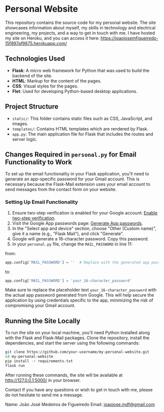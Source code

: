 # Personal Website

This repository contains the source code for my personal website. The site showcases information about myself, my skills in technology and electrical engineering, my projects, and a way to get in touch with me.
I have hosted my site on Heroku, and you can access it here: https://joaojosemfigueiredo-15f897af9875.herokuapp.com/

## Technologies Used

- **Flask**: A micro web framework for Python that was used to build the backend of the site.
- **HTML**: Markup for the content of the pages.
- **CSS**: Visual styles for the pages.
- **Flet**: Used for developing Python-based desktop applications.

## Project Structure
- `static/`: This folder contains static files such as CSS, JavaScript, and images.
- `templates/`: Contains HTML templates which are rendered by Flask.
- `app.py`: The main application file for Flask that includes the routes and server logic.

## Changes Required in `personal.py` for Email Functionality to Work
To set up the email functionality in your Flask application, you'll need to generate an app-specific password for your Gmail account. This is necessary because the Flask-Mail extension uses your email account to send messages from the contact form on your website.

### Setting Up Email Functionality

1. Ensure two-step verification is enabled for your Google account: [Enable two-step verification](https://myaccount.google.com/security).
2. Visit the Google App passwords page: [Generate App passwords](https://myaccount.google.com/apppasswords).
3. In the "Select app and device" section, choose "Other (Custom name)", give it a name (e.g., "Flask Mail"), and click "Generate".
4. Google will generate a 16-character password. Copy this password.
5. In your `personal.py` file, change the `MAIL_PASSWORD` in line 11:

from:
```python
app.config['MAIL_PASSWORD'] = ''  # Replace with the generated app password
```
to:
```python
app.config['MAIL_PASSWORD'] = 'your_16-character_password'
```

Make sure to replace the placeholder text `your_16-character_password` with the actual app password generated from Google. This will help secure the application by using credentials specific to the app, minimizing the risk of compromising your Gmail account.


## Running the Site Locally

To run the site on your local machine, you'll need Python installed along with the Flask and Flask-Mail packages. Clone the repository, install the dependencies, and start the server using the following commands:

```bash
git clone https://github.com/your-username/my-personal-website.git
cd my-personal-website
pip install -r requirements.txt
flask run
```

After running these commands, the site will be available at http://127.0.0.1:5000/ in your browser.

Contact
If you have any questions or wish to get in touch with me, please do not hesitate to send me a message.

Name: João José Medeiros de Figueiredo
Email: joaojose.mdf@gmail.com
